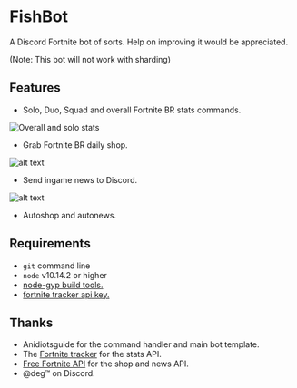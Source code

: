 # FishBot
A Discord Fortnite bot of sorts. Help on improving it would be appreciated.

(Note: This bot will not work with sharding)

## Features
- Solo, Duo, Squad and overall Fortnite BR stats commands.

![Overall and solo stats](https://cdn.discordapp.com/attachments/524148033877704714/531429126175981569/unknown.png "Stats")

- Grab Fortnite BR daily shop.

![alt text](https://cdn.discordapp.com/attachments/524148033877704714/531418650096173066/unknown.png "Shop")

- Send ingame news to Discord.

![alt text](https://cdn.discordapp.com/attachments/524148033877704714/531418147215900682/unknown.png "News")
- Autoshop and autonews.

## Requirements
- `git` command line
- `node` v10.14.2 or higher
- [node-gyp build tools.](https://github.com/nodejs/node-gyp)
- [fortnite tracker api key.](https://fortnitetracker.com/site-api)

## Thanks
- Anidiotsguide for the command handler and main bot template.
- The [Fortnite tracker](https://fortnitetracker.com) for the stats API.
- [Free Fortnite API](https://fortniteapi.com/) for the shop and news API.
- @deg™ on Discord.
